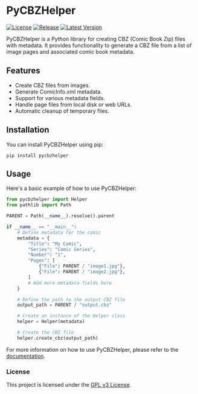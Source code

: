 # PyCBZHelper

[![License](https://img.shields.io/github/license/hyugogirubato/pycbzhelper)](https://github.com/hyugogirubato/pycbzhelper/blob/main/LICENSE)
[![Release](https://img.shields.io/github/release-date/hyugogirubato/pycbzhelper)](https://github.com/hyugogirubato/pycbzhelper/releases)
[![Latest Version](https://img.shields.io/pypi/v/pycbzhelper)](https://pypi.org/project/pycbzhelper/)

PyCBZHelper is a Python library for creating CBZ (Comic Book Zip) files with metadata. It provides functionality to
generate a CBZ file from a list of image pages and associated comic book metadata.

## Features

- Create CBZ files from images.
- Generate ComicInfo.xml metadata.
- Support for various metadata fields.
- Handle page files from local disk or web URLs.
- Automatic cleanup of temporary files.

## Installation

You can install PyCBZHelper using pip:

````shell
pip install pycbzhelper
````

## Usage

Here's a basic example of how to use PyCBZHelper:

````python
from pycbzhelper import Helper
from pathlib import Path

PARENT = Path(__name__).resolve().parent

if __name__ == "__main__":
    # Define metadata for the comic
    metadata = {
        "Title": "My Comic",
        "Series": "Comic Series",
        "Number": "1",
        "Pages": [
            {"File": PARENT / "image1.jpg"},
            {"File": PARENT / "image2.jpg"},
        ]
        # Add more metadata fields here
    }

    # Define the path to the output CBZ file
    output_path = PARENT / "output.cbz"

    # Create an instance of the Helper class
    helper = Helper(metadata)

    # Create the CBZ file
    helper.create_cbz(output_path)
````

For more information on how to use PyCBZHelper, please refer to
the [documentation](https://github.com/hyugogirubato/pycbzhelper/blob/main/docs/schema).

### License

This project is licensed under the [GPL v3 License](https://github.com/hyugogirubato/pycbzhelper/blob/main/LICENSE).